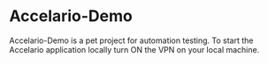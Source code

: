 # Accelario-Demo
Accelario-Demo is a pet project for automation testing.
To start the Accelario application locally turn ON the VPN on your local machine.